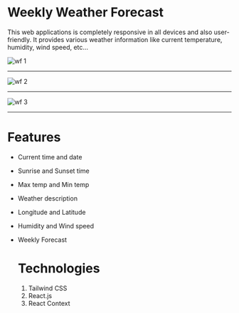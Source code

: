 # Weekly Weather Forecast 
This web applications is completely responsive in all devices and also user-friendly. It provides various weather information like current temperature, humidity, wind speed, etc...


![wf 1](https://github.com/user-attachments/assets/28ca65aa-3edd-424c-bf4b-2a53daef10f7) <hr/>
![wf 2](https://github.com/user-attachments/assets/55cd0b85-b560-4f63-8fe0-dd282da5a13f) <hr/>
![wf 3](https://github.com/user-attachments/assets/932e0437-4cf9-4881-9ab0-d776ee982c8e) <hr/>

# Features 
 - Current time and date
 - Sunrise and Sunset time
 - Max temp and Min temp
 - Weather description
 - Longitude and Latitude
 - Humidity and Wind speed
 - Weekly Forecast

   # Technologies
   1. Tailwind CSS
   2. React.js
   3. React Context
